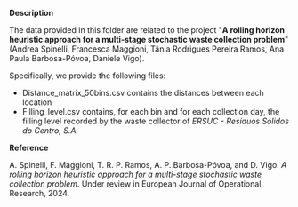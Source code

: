 **Description**

The data provided in this folder are related to the project "**A rolling horizon heuristic approach for a multi-stage stochastic waste collection problem**" (Andrea Spinelli, Francesca Maggioni, Tânia Rodrigues Pereira Ramos, Ana Paula Barbosa-Póvoa, Daniele Vigo).

Specifically, we provide the following files:
  - Distance_matrix_50bins.csv contains the distances between each location
  - Filling_level.csv contains, for each bin and for each collection day, the filling level recorded by the waste collector of _ERSUC - Resíduos Sólidos do Centro, S.A._

**Reference**

A. Spinelli, F. Maggioni, T. R. P. Ramos, A. P. Barbosa-Póvoa, and D. Vigo. _A rolling horizon heuristic approach for a multi-stage stochastic waste collection problem_. Under review in European Journal of Operational Research, 2024.
